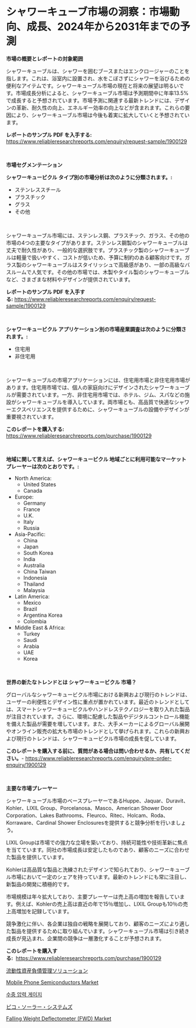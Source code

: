 <p><h1>シャワーキューブ市場の洞察：市場動向、成長、2024年から2031年までの予測</h1></p><p><strong>市場の概要とレポートの対象範囲</strong></p>
<p><p>シャワーキューブルは、シャワーを囲むブースまたはエンクロージャーのことを指します。これは、浴室内に設置され、水をこぼさずにシャワーを浴びるための便利なアイテムです。シャワーキューブル市場の現在と将来の展望は明るいです。市場成長分析によると、シャワーキューブル市場は予測期間中に年率13.5%で成長すると予想されています。市場予測に関連する最新トレンドには、デザインの革新、耐久性の向上、エネルギー効率の向上などが含まれます。これらの要因により、シャワーキューブル市場は今後も着実に拡大していくと予想されています。</p></p>
<p><strong>レポートのサンプル PDF を入手する:</strong> <a href="https://www.reliableresearchreports.com/enquiry/request-sample/1900129">https://www.reliableresearchreports.com/enquiry/request-sample/1900129</a></p>
<p>&nbsp;</p>
<p><strong>市場セグメンテーション</strong></p>
<p><strong>シャワーキュービクル タイプ別の市場分析は次のように分類されます。:</strong></p>
<p><ul><li>ステンレススチール</li><li>プラスチック</li><li>グラス</li><li>その他</li></ul></p>
<p>&nbsp;</p>
<p><p>シャワーキューブル市場には、ステンレス鋼、プラスチック、ガラス、その他の市場の4つの主要なタイプがあります。ステンレス鋼製のシャワーキューブルは丈夫で耐久性があり、一般的な選択肢です。プラスチック製のシャワーキューブルは軽量で扱いやすく、コストが低いため、予算に制約のある顧客向けです。ガラス製のシャワーキューブルはスタイリッシュで高級感があり、一部の高級なバスルームで人気です。その他の市場では、木製やタイル製のシャワーキューブルなど、さまざまな材料やデザインが提供されています。</p></p>
<p><strong>レポートのサンプル PDF を入手する:</strong>&nbsp;<a href="https://www.reliableresearchreports.com/enquiry/request-sample/1900129">https://www.reliableresearchreports.com/enquiry/request-sample/1900129</a></p>
<p>&nbsp;</p>
<p><strong> シャワーキュービクル アプリケーション別の市場産業調査は次のように分類されます。:</strong></p>
<p><ul><li>住宅用</li><li>非住宅用</li></ul></p>
<p>&nbsp;</p>
<p><p>シャワーキューブルの市場アプリケーションには、住宅用市場と非住宅用市場があります。住宅用市場では、個人の家庭向けにデザインされたシャワーキューブルが需要されています。一方、非住宅用市場では、ホテル、ジム、スパなどの施設がシャワーキューブルを導入しています。両市場とも、高品質で快適なシャワーエクスペリエンスを提供するために、シャワーキューブルの設備やデザインが重要視されています。</p></p>
<p><strong>このレポートを購入する:</strong>&nbsp; <a href="https://www.reliableresearchreports.com/purchase/1900129">https://www.reliableresearchreports.com/purchase/1900129</a></p>
<p>&nbsp;</p>
<p><strong>地域に関して言えば、シャワーキュービクル 地域ごとに利用可能なマーケットプレーヤーは次のとおりです。:</strong></p>
<p><ul>
    <li>
        North America:
        <ul>
            <li>United States</li>
            <li>Canada</li>
        </ul>
    </li>
    <li>
        Europe:
        <ul>
            <li>Germany</li>
            <li>France</li>
            <li>U.K.</li>
            <li>Italy</li>
            <li>Russia</li>
        </ul>
    </li>
    <li>
        Asia-Pacific:
        <ul>
            <li>China</li>
            <li>Japan</li>
            <li>South Korea</li>
            <li>India</li>
            <li>Australia</li>
            <li>China Taiwan</li>
            <li>Indonesia</li>
            <li>Thailand</li>
            <li>Malaysia</li>
        </ul>
    </li>
    <li>
        Latin America:
        <ul>
            <li>Mexico</li>
            <li>Brazil</li>
            <li>Argentina Korea</li>
            <li>Colombia</li>
        </ul>
    </li>
    <li>
        Middle East & Africa:
        <ul>
            <li>Turkey</li>
            <li>Saudi</li>
            <li>Arabia</li>
            <li>UAE</li>
            <li>Korea</li>
        </ul>
    </li>
    </ul></p>
<p>&nbsp;</p>
<p><strong>世界の新たなトレンドとは シャワーキュービクル 市場？</strong></p>
<p><p>グローバルなシャワーキュービクル市場における新興および現行のトレンドは、ユーザーの利便性とデザイン性に重点が置かれています。最近のトレンドとしては、スマートシャワーキュービクルやハンドレステクノロジーを取り入れた製品が注目されています。さらに、環境に配慮した製品やデジタルコントロール機能を備えた製品が需要を増しています。また、大手メーカーによるグローバル展開やオンライン販売の拡大も市場のトレンドとして挙げられます。これらの新興および現行のトレンドは、シャワーキュービクル市場の成長を促しています。</p></p>
<p><strong>このレポートを購入する前に、質問がある場合は問い合わせるか、共有してください。</strong>- <a href="https://www.reliableresearchreports.com/enquiry/pre-order-enquiry/1900129">https://www.reliableresearchreports.com/enquiry/pre-order-enquiry/1900129</a></p>
<p>&nbsp;</p>
<p><strong>主要な市場プレーヤー</strong></p>
<p><p>シャワーキューブル市場のベースプレーヤーであるHuppe、Jaquar、Duravit、Kohler、LIXIL Group、Porcelanosa、Masco、American Shower Door Corporation、Lakes Bathrooms、Fleurco、Ritec、Holcam、Roda、Korraware、Cardinal Shower Enclosuresを提供すると競争分析を行いましょう。</p><p>LIXIL Groupは市場での強力な立場を築いており、持続可能性や技術革新に焦点を当てています。同社の市場成長は安定したものであり、顧客のニーズに合わせた製品を提供しています。</p><p>Kohlerは高品質な製品と洗練されたデザインで知られており、シャワーキューブル市場において一定のシェアを持っています。最新のトレンドにも常に注目し、新製品の開発に積極的です。</p><p>市場規模は年々拡大しており、主要プレーヤーは売上高の増加を報告しています。例えば、Kohlerの売上高は直近の年で15％増加し、LIXIL Groupも10％の売上高増加を記録しています。</p><p>競争激化に伴い、各企業は独自の戦略を展開しており、顧客のニーズにより適した製品を提供するために取り組んでいます。シャワーキューブル市場は引き続き成長が見込まれ、企業間の競争は一層激化することが予想されます。</p></p>
<p><strong>このレポートを購入する:</strong>&nbsp;&nbsp;<a href="https://www.reliableresearchreports.com/purchase/1900129">https://www.reliableresearchreports.com/purchase/1900129</a></p>
<p><p><a href="https://medium.com/@andrewones2023/%E6%B5%81%E5%8B%95%E6%80%A7%E8%B3%87%E7%94%A3%E8%B2%A0%E5%82%B5%E7%AE%A1%E7%90%86%E3%82%BD%E3%83%AA%E3%83%A5%E3%83%BC%E3%82%B7%E3%83%A7%E3%83%B3%E5%B8%82%E5%A0%B4%E3%81%AE%E6%B4%9E%E5%AF%9F-%E5%B8%82%E5%A0%B4%E5%8B%95%E5%90%91-%E6%88%90%E9%95%B7-2024%E5%B9%B4%E3%81%8B%E3%82%892031%E5%B9%B4%E3%81%BE%E3%81%A7%E3%81%AE%E4%BA%88%E6%B8%AC-c795a904f751">流動性資産負債管理ソリューション</a></p><p><a href="https://view.publitas.com/reportprime-1/mobile-phone-semiconductors-market-research-report-provides-thorough-industry-overview-which-offers-an-in-depth-analysis-of-product-trends-and-new-market-divisions/">Mobile Phone Semiconductors Market</a></p><p><a href="https://medium.com/@grozeliatrueheartb2i231y9/%EC%9E%A0%EC%88%98%EC%8B%9D-%EC%95%95%EB%A0%A5-%EA%B2%8C%EC%9D%B4%EC%A7%80-%EC%8B%9C%EC%9E%A5-%EC%8B%9C%EC%9E%A5-%EC%A0%90%EC%9C%A0%EC%9C%A8-%EC%8B%9C%EC%9E%A5-%EB%8F%99%ED%96%A5-%EB%B0%8F-%EB%AF%B8%EB%9E%98-%EC%84%B1%EC%9E%A5-%ED%83%90%EC%83%89-d30072ba2c45">수중 압력 게이지</a></p><p><a href="https://medium.com/@andrewones2023/%E3%83%94%E3%82%B3%E3%82%BD%E3%83%BC%E3%83%A9%E3%83%BC%E3%82%B7%E3%82%B9%E3%83%86%E3%83%A0%E5%B8%82%E5%A0%B4%E5%88%86%E6%9E%90-%E3%81%9D%E3%81%AEcagr-%E5%B8%82%E5%A0%B4%E3%82%BB%E3%82%B0%E3%83%A1%E3%83%B3%E3%83%86%E3%83%BC%E3%82%B7%E3%83%A7%E3%83%B3%E3%81%8A%E3%82%88%E3%81%B3%E3%82%B0%E3%83%AD%E3%83%BC%E3%83%90%E3%83%AB%E7%94%A3%E6%A5%AD%E6%A6%82%E8%A6%B3-cd12029ad4e6">ピコ・ソーラー・システムズ</a></p><p><a href="https://issuu.com/reportprime-2/docs/falling-weight-deflectometer-fwd-market-size-2030.">Falling Weight Deflectometer (FWD) Market</a></p></p>
